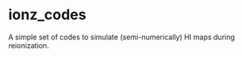 ionz_codes
==========

A simple set of codes to simulate (semi-numerically) HI maps during reionization.
